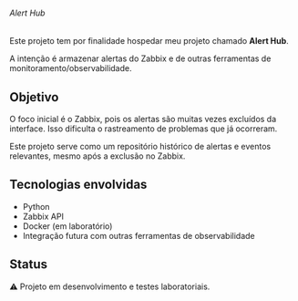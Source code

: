 ###### Alert Hub

Este projeto tem por finalidade hospedar meu projeto chamado **Alert Hub**.

A intenção é armazenar alertas do Zabbix e de outras ferramentas de monitoramento/observabilidade.

## Objetivo

O foco inicial é o Zabbix, pois os alertas são muitas vezes excluídos da interface. Isso dificulta o rastreamento de problemas que já ocorreram.

Este projeto serve como um repositório histórico de alertas e eventos relevantes, mesmo após a exclusão no Zabbix.

## Tecnologias envolvidas

- Python
- Zabbix API
- Docker (em laboratório)
- Integração futura com outras ferramentas de observabilidade

## Status

⚠️ Projeto em desenvolvimento e testes laboratoriais.
